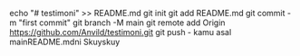 echo "# testimoni" >> README.md 
git init 
git add README.md 
git commit -m "first commit" 
git branch -M main 
git remote add Origin https://github.com/Anvild/testimoni.git
 git push - kamu asal mainREADME.mdni
Skuyskuy
